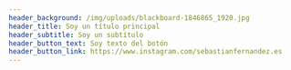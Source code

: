 ```yaml
---
header_background: /img/uploads/blackboard-1846865_1920.jpg
header_title: Soy un título principal
header_subtitle: Soy un subtítulo
header_button_text: Soy texto del botón
header_button_link: https://www.instagram.com/sebastianfernandez.es
---
```


